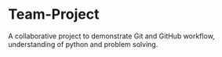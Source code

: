 # Team-Project
A collaborative project to demonstrate Git and GitHub workflow, understanding of python and problem solving.
